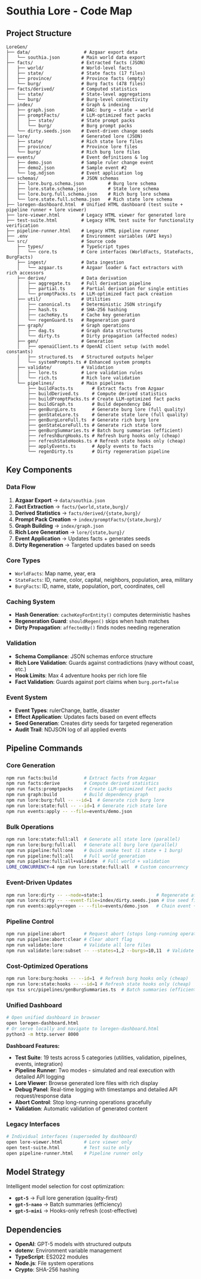 # Southia Lore - Code Map

## Project Structure

```
LoreGen/
├── data/                    # Azgaar export data
│   └── southia.json        # Main world data export
├── facts/                  # Extracted facts (JSON)
│   ├── world/              # World-level facts
│   ├── state/              # State facts (17 files)
│   ├── province/           # Province facts (empty)
│   └── burg/               # Burg facts (478 files)
├── facts/derived/          # Computed statistics
│   ├── state/              # State-level aggregations
│   └── burg/               # Burg-level connectivity
├── index/                  # Graph & indexing
│   ├── graph.json          # DAG: burg → state → world
│   ├── promptFacts/        # LLM-optimized fact packs
│   │   ├── state/          # State prompt packs
│   │   └── burg/           # Burg prompt packs
│   └── dirty.seeds.json    # Event-driven change seeds
├── lore/                   # Generated lore (JSON)
│   ├── state/              # Rich state lore files
│   ├── province/           # Province lore files
│   └── burg/               # Rich burg lore files
├── events/                 # Event definitions & log
│   ├── demo.json           # Sample ruler change event
│   ├── demo2.json          # Sample event #2
│   └── log.ndjson          # Event application log
├── schemas/                # JSON schemas
│   ├── lore.burg.schema.json         # Burg lore schema
│   ├── lore.state.schema.json        # State lore schema
│   ├── lore.burg.full.schema.json    # Rich burg lore schema
│   └── lore.state.full.schema.json   # Rich state lore schema
├── loregen-dashboard.html  # Unified HTML dashboard (test suite + pipeline runner + lore viewer)
├── lore-viewer.html        # Legacy HTML viewer for generated lore
├── test-suite.html         # Legacy HTML test suite for functionality verification
├── pipeline-runner.html    # Legacy HTML pipeline runner
├── .env                    # Environment variables (API keys)
└── src/                    # Source code
    ├── types/              # TypeScript types
    │   └── core.ts         # Core interfaces (WorldFacts, StateFacts, BurgFacts)
    ├── ingest/             # Data ingestion
    │   └── azgaar.ts       # Azgaar loader & fact extractors with rich accessors
    ├── derive/             # Data derivation
    │   ├── aggregate.ts    # Full derivation pipeline
    │   ├── partial.ts      # Partial derivation for single entities
    │   └── promptPacks.ts  # LLM-optimized fact pack creation
    ├── util/               # Utilities
    │   ├── canonical.ts    # Deterministic JSON stringify
    │   ├── hash.ts         # SHA-256 hashing
    │   ├── cacheKey.ts     # Cache key generation
    │   └── regenGuard.ts   # Regeneration guard
    ├── graph/              # Graph operations
    │   ├── dag.ts          # Graph data structures
    │   └── dirty.ts        # Dirty propagation (affected nodes)
    ├── gen/                # Generation
    │   ├── openaiClient.ts # OpenAI client setup (with model constants)
    │   ├── structured.ts   # Structured outputs helper
    │   └── systemPrompts.ts # Enhanced system prompts
    ├── validate/           # Validation
    │   ├── lore.ts         # Lore validation rules
    │   └── rich.ts         # Rich lore validation
    └── pipelines/          # Main pipelines
        ├── buildFacts.ts       # Extract facts from Azgaar
        ├── buildDerived.ts     # Compute derived statistics
        ├── buildPromptPacks.ts # Create LLM-optimized fact packs
        ├── buildGraph.ts       # Build dependency DAG
        ├── genBurgLore.ts      # Generate burg lore (full quality)
        ├── genStateLore.ts     # Generate state lore (full quality)
        ├── genBurgLoreFull.ts  # Generate rich burg lore
        ├── genStateLoreFull.ts # Generate rich state lore
        ├── genBurgSummaries.ts # Batch burg summaries (efficient)
        ├── refreshBurgHooks.ts # Refresh burg hooks only (cheap)
        ├── refreshStateHooks.ts # Refresh state hooks only (cheap)
        ├── applyEvents.ts      # Apply events to facts
        └── regenDirty.ts       # Dirty regeneration pipeline
```

## Key Components

### Data Flow
1. **Azgaar Export** → `data/southia.json`
2. **Fact Extraction** → `facts/{world,state,burg}/`
3. **Derived Statistics** → `facts/derived/{state,burg}/`
4. **Prompt Pack Creation** → `index/promptFacts/{state,burg}/`
5. **Graph Building** → `index/graph.json`
6. **Rich Lore Generation** → `lore/{state,burg}/`
7. **Event Application** → Updates facts + generates seeds
8. **Dirty Regeneration** → Targeted updates based on seeds

### Core Types
- `WorldFacts`: Map name, year, era
- `StateFacts`: ID, name, color, capital, neighbors, population, area, military
- `BurgFacts`: ID, name, state, population, port, coordinates, cell

### Caching System
- **Hash Generation**: `cacheKeyForEntity()` computes deterministic hashes
- **Regeneration Guard**: `shouldRegen()` skips when hash matches
- **Dirty Propagation**: `affectedBy()` finds nodes needing regeneration

### Validation
- **Schema Compliance**: JSON schemas enforce structure
- **Rich Lore Validation**: Guards against contradictions (navy without coast, etc.)
- **Hook Limits**: Max 4 adventure hooks per rich lore file
- **Fact Validation**: Guards against port claims when `burg.port=false`

### Event System
- **Event Types**: rulerChange, battle, disaster
- **Effect Application**: Updates facts based on event effects
- **Seed Generation**: Creates dirty seeds for targeted regeneration
- **Audit Trail**: NDJSON log of all applied events

## Pipeline Commands

### Core Generation
```bash
npm run facts:build          # Extract facts from Azgaar
npm run facts:derive         # Compute derived statistics
npm run facts:promptpacks    # Create LLM-optimized fact packs
npm run graph:build          # Build dependency graph
npm run lore:burg:full -- --id=1  # Generate rich burg lore
npm run lore:state:full -- --id=1 # Generate rich state lore
npm run events:apply -- --file=events/demo.json
```

### Bulk Operations
```bash
npm run lore:state:full:all  # Generate all state lore (parallel)
npm run lore:burg:full:all   # Generate all burg lore (parallel)
npm run pipeline:full:one    # Quick smoke test (1 state + 1 burg)
npm run pipeline:full:all    # Full world generation
npm run pipeline:full:all+validate  # Full world + validation
LORE_CONCURRENCY=4 npm run lore:state:full:all  # Custom concurrency
```

### Event-Driven Updates
```bash
npm run lore:dirty -- --node=state:1                    # Regenerate affected nodes
npm run lore:dirty -- --event-file=index/dirty.seeds.json # Use seed file
npm run events:apply+regen -- --file=events/demo.json   # Chain event + regen
```

### Pipeline Control
```bash
npm run pipeline:abort       # Request abort (stops long-running operations)
npm run pipeline:abort:clear # Clear abort flag
npm run validate:lore        # Validate all lore files
npm run validate:lore:subset -- --states=1,2 --burgs=10,11  # Validate subset
```

### Cost-Optimized Operations
```bash
npm run lore:burg:hooks -- --id=1  # Refresh burg hooks only (cheap)
npm run lore:state:hooks -- --id=1 # Refresh state hooks only (cheap)
npx tsx src/pipelines/genBurgSummaries.ts  # Batch summaries (efficient)
```

### Unified Dashboard
```bash
# Open unified dashboard in browser
open loregen-dashboard.html
# Or serve locally and navigate to loregen-dashboard.html
python3 -m http.server 8000
```

**Dashboard Features:**
- **Test Suite**: 19 tests across 5 categories (utilities, validation, pipelines, events, integration)
- **Pipeline Runner**: Two modes - simulated and real execution with detailed API logging
- **Lore Viewer**: Browse generated lore files with rich display
- **Debug Panel**: Real-time logging with timestamps and detailed API request/response data
- **Abort Control**: Stop long-running operations gracefully
- **Validation**: Automatic validation of generated content

### Legacy Interfaces
```bash
# Individual interfaces (superseded by dashboard)
open lore-viewer.html        # Lore viewer only
open test-suite.html         # Test suite only  
open pipeline-runner.html    # Pipeline runner only
```

## Model Strategy

Intelligent model selection for cost optimization:

- **`gpt-5`** → Full lore generation (quality-first)
- **`gpt-5-nano`** → Batch summaries (efficiency)
- **`gpt-5-mini`** → Hooks-only refresh (cost-effective)

## Dependencies

- **OpenAI**: GPT-5 models with structured outputs
- **dotenv**: Environment variable management
- **TypeScript**: ES2022 modules
- **Node.js**: File system operations
- **Crypto**: SHA-256 hashing

